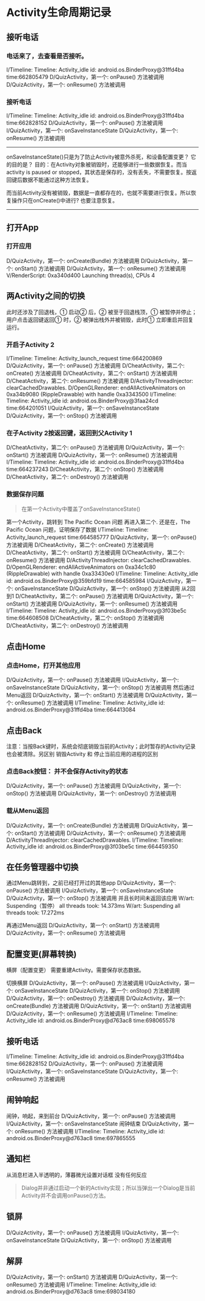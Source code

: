 # Activity生命周期记录

## 接听电话
### 电话来了，去查看是否接听。
I/Timeline: Timeline: Activity_idle id: android.os.BinderProxy@31ffd4ba time:662805479
D/QuizActivity，第一个: onPause() 方法被调用
D/QuizActivity，第一个: onResume() 方法被调用


### 接听电话
I/Timeline: Timeline: Activity_idle id: android.os.BinderProxy@31ffd4ba time:662828152
D/QuizActivity，第一个: onPause() 方法被调用
I/QuizActivity，第一个: onSaveInstanceState
D/QuizActivity，第一个: onResume() 方法被调用



---------------------

onSaveInstanceState()只是为了防止Activity被意外杀死，和设备配置变更？ 它的目的是？ 
目的：在Activity对象被销毁时，还能够进行一些数据恢复。而当 activity is paused or stopped，其状态是保存的，没有丢失，不需要恢复。按返回键后数据不能通过这种方法恢复。 

而当前Activity没有被销毁，数据是一直都存在的，也就不需要进行恢复。所以恢复操作只在onCreate()中进行? 也要注意恢复。

---------------------

## 打开App
### 打开应用
D/QuizActivity，第一个: onCreate(Bundle) 方法被调用
D/QuizActivity，第一个: onStart() 方法被调用
D/QuizActivity，第一个: onResume() 方法被调用
V/RenderScript: 0xa340d400 Launching thread(s), CPUs 4


## 两Activity之间的切换

此时还涉及了回退栈，① 启动② 后，② 被至于回退栈顶，① 被暂停并停止；用户点击返回键返回① 时，② 被弹出栈外并被销毁，此时① 立即重启并回复运行。

### 开启子Activity 2
I/Timeline: Timeline: Activity_launch_request time:664200869
D/QuizActivity，第一个: onPause() 方法被调用
D/CheatActivity，第二个: onCreate() 方法被调用
D/CheatActivity，第二个: onStart() 方法被调用
D/CheatActivity，第二个: onResume() 方法被调用
D/ActivityThreadInjector: clearCachedDrawables.
D/OpenGLRenderer: endAllActiveAnimators on 0xa34b9080 (RippleDrawable) with handle 0xa3343500
I/Timeline: Timeline: Activity_idle id: android.os.BinderProxy@3faa24cd time:664201051
I/QuizActivity，第一个: onSaveInstanceState
D/QuizActivity，第一个: onStop() 方法被调用


### 在子Activity 2按返回键，返回到父Activity 1
D/CheatActivity，第二个: onPause() 方法被调用
D/QuizActivity，第一个: onStart() 方法被调用
D/QuizActivity，第一个: onResume() 方法被调用
I/Timeline: Timeline: Activity_idle id: android.os.BinderProxy@31ffd4ba time:664237243
D/CheatActivity，第二个: onStop() 方法被调用
D/CheatActivity，第二个: onDestroy() 方法被调用


### 数据保存问题
> 在第一个Activity中覆盖了onSaveInstanceState()

第一个Activity，跳转到 The Pacific Ocean 问题
再进入第二个.
还是在，The Pacific Ocean 问题，证明保存了数据
I/Timeline: Timeline: Activity_launch_request time:664585777
D/QuizActivity，第一个: onPause() 方法被调用
D/CheatActivity，第二个: onCreate() 方法被调用
D/CheatActivity，第二个: onStart() 方法被调用
D/CheatActivity，第二个: onResume() 方法被调用
D/ActivityThreadInjector: clearCachedDrawables.
D/OpenGLRenderer: endAllActiveAnimators on 0xa34c1c80 (RippleDrawable) with handle 0xa33430e0
I/Timeline: Timeline: Activity_idle id: android.os.BinderProxy@359bfd19 time:664585984
I/QuizActivity，第一个: onSaveInstanceState
D/QuizActivity，第一个: onStop() 方法被调用
从2回到1
D/CheatActivity，第二个: onPause() 方法被调用
D/QuizActivity，第一个: onStart() 方法被调用
D/QuizActivity，第一个: onResume() 方法被调用
I/Timeline: Timeline: Activity_idle id: android.os.BinderProxy@3f03be5c time:664608508
D/CheatActivity，第二个: onStop() 方法被调用
D/CheatActivity，第二个: onDestroy() 方法被调用




## 点击Home
### 点击Home，打开其他应用
D/QuizActivity，第一个: onPause() 方法被调用
I/QuizActivity，第一个: onSaveInstanceState
D/QuizActivity，第一个: onStop() 方法被调用
然后通过Menu返回
D/QuizActivity，第一个: onStart() 方法被调用
D/QuizActivity，第一个: onResume() 方法被调用
I/Timeline: Timeline: Activity_idle id: android.os.BinderProxy@31ffd4ba time:664413084


## 点击Back
注意：当按Back键时，系统会彻底销毁当前的Activity；此时暂存的Activity记录也会被清除。另区别 销毁Activity 和 停止当前应用的进程的区别

### 点击Back按钮：    并不会保存Activity的状态
D/QuizActivity，第一个: onPause() 方法被调用
D/QuizActivity，第一个: onStop() 方法被调用
D/QuizActivity，第一个: onDestroy() 方法被调用

### 载从Menu返回  
D/QuizActivity，第一个: onCreate(Bundle) 方法被调用
D/QuizActivity，第一个: onStart() 方法被调用
D/QuizActivity，第一个: onResume() 方法被调用
D/ActivityThreadInjector: clearCachedDrawables.
I/Timeline: Timeline: Activity_idle id: android.os.BinderProxy@3f03be5c time:664459350




## 在任务管理器中切换
通过Menu跳转到，之前已经打开过的其他app
D/QuizActivity，第一个: onPause() 方法被调用
I/QuizActivity，第一个: onSaveInstanceState
D/QuizActivity，第一个: onStop() 方法被调用
并且长时间未返回该应用
W/art: Suspending（暂停） all threads took: 14.373ms
W/art: Suspending all threads took: 17.272ms

再通过Menu返回
D/QuizActivity，第一个: onStart() 方法被调用
D/QuizActivity，第一个: onResume() 方法被调用




## 配置变更(屏幕转换)
横屏（配置变更）
需要重建Activity。需要保存状态数据。


切换横屏
D/QuizActivity，第一个: onPause() 方法被调用
I/QuizActivity，第一个: onSaveInstanceState
D/QuizActivity，第一个: onStop() 方法被调用
D/QuizActivity，第一个: onDestroy() 方法被调用
D/QuizActivity，第一个: onCreate(Bundle) 方法被调用
D/QuizActivity，第一个: onStart() 方法被调用
D/QuizActivity，第一个: onResume() 方法被调用
I/Timeline: Timeline: Activity_idle id: android.os.BinderProxy@d763ac8 time:698065578



## 接听电话
I/Timeline: Timeline: Activity_idle id: android.os.BinderProxy@31ffd4ba time:662828152
D/QuizActivity，第一个: onPause() 方法被调用
I/QuizActivity，第一个: onSaveInstanceState
D/QuizActivity，第一个: onResume() 方法被调用


## 闹钟响起
闹钟，响起，来到前台
D/QuizActivity，第一个: onPause() 方法被调用
I/QuizActivity，第一个: onSaveInstanceState
闹钟结束
D/QuizActivity，第一个: onResume() 方法被调用
I/Timeline: Timeline: Activity_idle id: android.os.BinderProxy@d763ac8 time:697865555


## 通知栏
从消息栏进入半透明的，薄暮微光设置对话框
没有任何反应


> Dialog并非通过启动一个新的Activity实现；所以当弹出一个Dialog是当前Activity并不会调用onPause()方法。

## 锁屏
D/QuizActivity，第一个: onPause() 方法被调用
I/QuizActivity，第一个: onSaveInstanceState
D/QuizActivity，第一个: onStop() 方法被调用
## 解屏
D/QuizActivity，第一个: onStart() 方法被调用
D/QuizActivity，第一个: onResume() 方法被调用
I/Timeline: Timeline: Activity_idle id: android.os.BinderProxy@d763ac8 time:698034180




